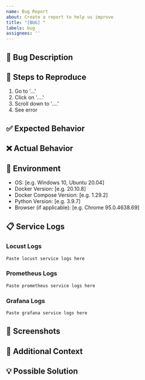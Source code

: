```yaml
---
name: Bug Report
about: Create a report to help us improve
title: "[BUG] "
labels: bug
assignees: ''
---
```


## 🐛 Bug Description
<!-- A clear and concise description of what the bug is -->

## 🔄 Steps to Reproduce
1. Go to '...'
2. Click on '....'
3. Scroll down to '....'
4. See error

## ✅ Expected Behavior
<!-- A clear and concise description of what you expected to happen -->

## ❌ Actual Behavior
<!-- A clear and concise description of what actually happened -->

## 📱 Environment
- OS: [e.g. Windows 10, Ubuntu 20.04]
- Docker Version: [e.g. 20.10.8]
- Docker Compose Version: [e.g. 1.29.2]
- Python Version: [e.g. 3.9.7]
- Browser (if applicable): [e.g. Chrome 95.0.4638.69]

## 📋 Service Logs
<!-- If applicable, add logs from the affected services -->

### Locust Logs
```python
Paste locust service logs here
```

### Prometheus Logs
```python
Paste prometheus service logs here
```

### Grafana Logs
```python
Paste grafana service logs here
```

## 📸 Screenshots
<!-- If applicable, add screenshots to help explain your problem -->

## 🔧 Additional Context
<!-- Add any other context about the problem here -->

## 💡 Possible Solution
<!-- If you have ideas on how to fix this, please share them -->